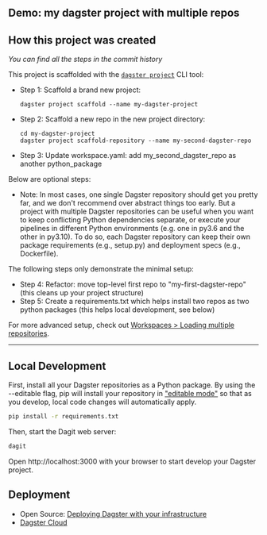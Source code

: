 Demo: my dagster project with multiple repos
---

## How this project was created

*You can find all the steps in the commit history*

This project is scaffolded with the [`dagster project`](https://docs.dagster.io/getting-started/create-new-project) CLI tool:

- Step 1: Scaffold a brand new project:
  ```
  dagster project scaffold --name my-dagster-project
  ```
- Step 2: Scaffold a new repo in the new project directory:
  ```
  cd my-dagster-project
  dagster project scaffold-repository --name my-second-dagster-repo
  ```
- Step 3: Update workspace.yaml: add my_second_dagster_repo as another python_package

Below are optional steps:
- Note: In most cases, one single Dagster repository should get you pretty far, and we don't recommend over abstract things too early. But a project with multiple Dagster repositories can be useful when you want to keep conflicting Python dependencies separate, or execute your pipelines in different Python environments (e.g. one in py3.6 and the other in py3.10). To do so, each Dagster repository can keep their own package requirements (e.g., setup.py) and deployment specs (e.g., Dockerfile).

The following steps only demonstrate the minimal setup:

- Step 4: Refactor: move top-level first repo to "my-first-dagster-repo" (this cleans up your project structure)
- Step 5: Create a requirements.txt which helps install two repos as two python packages (this helps local development, see below)

For more advanced setup, check out [Workspaces > Loading multiple repositories](https://docs.dagster.io/concepts/repositories-workspaces/workspaces#loading-multiple-repositories).

---

## Local Development

First, install all your Dagster repositories as a Python package. By using the --editable flag, pip will install your repository in ["editable mode"](https://pip.pypa.io/en/latest/topics/local-project-installs/#editable-installs) so that as you develop, local code changes will automatically apply.

```bash
pip install -r requirements.txt
```

Then, start the Dagit web server:

```bash
dagit
```

Open http://localhost:3000 with your browser to start develop your Dagster project.

## Deployment

- Open Source: [Deploying Dagster with your infrastructure](https://docs.dagster.io/deployment/open-source)
- [Dagster Cloud](https://docs.dagster.io/dagster-cloud)